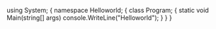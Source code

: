 using System;
{
  namespace Helloworld;
  {
    class Program;
    {
      static void Main(string[] args)
      console.WriteLine("Helloworld");
     }
  }
 }
      
